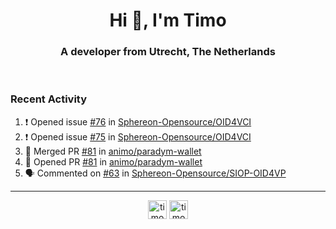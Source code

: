 <h1 align="center">Hi 👋, I'm Timo</h1>
<h3 align="center">A developer from Utrecht, The Netherlands</h3>
<br/>
<!-- https://github.com/rahuldkjain/github-profile-readme-generator --!>

<!--  <p align="left"><img src="https://github-readme-stats.vercel.app/api?username=timoglastra&show_icons=true&count_private=true&" alt="timoglastra" /></p> --!>

<!--
Github language stats
<p align="left"><img src="https://github-readme-stats.vercel.app/api/top-langs/?username=timoglastra&layout=compact" alt="timoglastra" /><p>
-->

<!-- Codestats language stats -->
<!-- <p align="left"><img src="https://codestats-readme.vercel.app/api/top-langs/?username=timoglastra&layout=compact&language_count=12" alt="timoglastra" /><p>    --!>
  
<h3>Recent Activity</h3>

<!--START_SECTION:activity-->
1. ❗ Opened issue [#76](https://github.com/Sphereon-Opensource/OID4VCI/issues/76) in [Sphereon-Opensource/OID4VCI](https://github.com/Sphereon-Opensource/OID4VCI)
2. ❗ Opened issue [#75](https://github.com/Sphereon-Opensource/OID4VCI/issues/75) in [Sphereon-Opensource/OID4VCI](https://github.com/Sphereon-Opensource/OID4VCI)
3. 🎉 Merged PR [#81](https://github.com/animo/paradym-wallet/pull/81) in [animo/paradym-wallet](https://github.com/animo/paradym-wallet)
4. 💪 Opened PR [#81](https://github.com/animo/paradym-wallet/pull/81) in [animo/paradym-wallet](https://github.com/animo/paradym-wallet)
5. 🗣 Commented on [#63](https://github.com/Sphereon-Opensource/SIOP-OID4VP/pull/63#issuecomment-1812311508) in [Sphereon-Opensource/SIOP-OID4VP](https://github.com/Sphereon-Opensource/SIOP-OID4VP)
<!--END_SECTION:activity-->

---

<p align="center">
<a href="https://twitter.com/timoglastra" target="blank"><img align="center" src="https://cdn.jsdelivr.net/npm/simple-icons@3.0.1/icons/twitter.svg" alt="timoglastra" height="30" width="30" /></a>
<a href="https://linkedin.com/in/timoglastra" target="blank"><img align="center" src="https://cdn.jsdelivr.net/npm/simple-icons@3.0.1/icons/linkedin.svg" alt="timoglastra" height="30" width="30" /></a>
</p>



